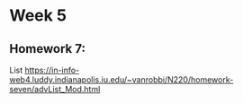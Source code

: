 # Week 5

## Homework 7:

List
https://in-info-web4.luddy.indianapolis.iu.edu/~vanrobbi/N220/homework-seven/advList_Mod.html
